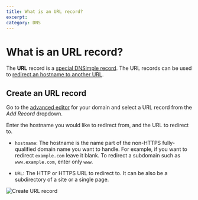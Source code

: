 ```yaml
---
title: What is an URL record?
excerpt: 
category: DNS
---
```


# What is an URL record?

The **URL** record is a [special DNSimple record](/articles/supported-dns-records). The URL records can be used to [redirect an hostname to another URL](/articles/redirect).

## Create an URL record

Go to the [advanced editor](/articles/advanced-editor) for your domain and select a URL record from the *Add Record* dropdown.

Enter the hostname you would like to redirect from, and the URL to redirect to.

- `hostname`: The hostname is the name part of the non-HTTPS fully-qualified domain name you want to handle. For example, if you want to redirect `example.com` leave it blank. To redirect a subdomain such as `www.example.com`, enter only `www`.

- `URL`: The HTTP or HTTPS URL to redirect to. It can be also be a subdirectory of a site or a single page.

![Create URL record](http://f.cl.ly/items/0T2X0w3c3N2S2A1k3v2T/dnsimple-url-record-create.png)
